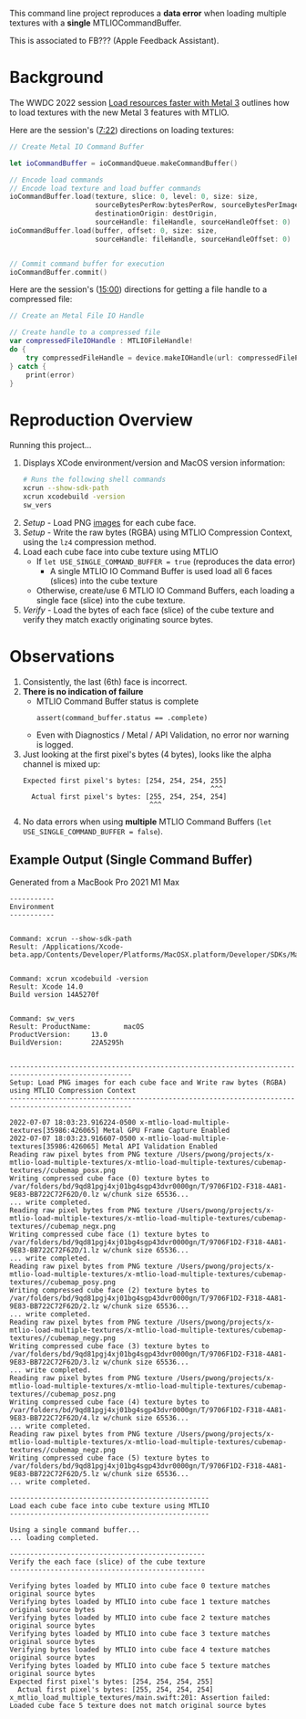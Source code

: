 This command line project reproduces a **data error** when loading multiple textures with a **single** MTLIOCommandBuffer.

This is associated to FB??? (Apple Feedback Assistant).

# Background

The WWDC 2022 session [Load resources faster with Metal 3](https://developer.apple.com/videos/play/wwdc2022/10104) outlines how to load textures with the new Metal 3 features with MTLIO.

Here are the session's ([7:22](https://developer.apple.com/videos/play/wwdc2022/10104/?time=442)) directions on loading textures:

```swift
// Create Metal IO Command Buffer

let ioCommandBuffer = ioCommandQueue.makeCommandBuffer()

// Encode load commands
// Encode load texture and load buffer commands
ioCommandBuffer.load(texture, slice: 0, level: 0, size: size,
                     sourceBytesPerRow:bytesPerRow, sourceBytesPerImage: bytesPerImage,
                     destinationOrigin: destOrigin,
                     sourceHandle: fileHandle, sourceHandleOffset: 0)
ioCommandBuffer.load(buffer, offset: 0, size: size,
                     sourceHandle: fileHandle, sourceHandleOffset: 0)


// Commit command buffer for execution
ioCommandBuffer.commit()
```

Here are the session's ([15:00](https://developer.apple.com/videos/play/wwdc2022/10104/?time=900)) directions for getting a file handle to a compressed file:

```swift
// Create an Metal File IO Handle

// Create handle to a compressed file
var compressedFileIOHandle : MTLIOFileHandle!
do {
    try compressedFileHandle = device.makeIOHandle(url: compressedFilePath, compressionMethod: MTLIOCompressionMethod.zlib)
} catch {
    print(error)
}
```

# Reproduction Overview

Running this project...

1. Displays XCode environment/version and MacOS version information:
    ```sh
    # Runs the following shell commands
    xcrun --show-sdk-path
    xcrun xcodebuild -version
    sw_vers
    ```
2. *Setup -* Load PNG [images](./x-mtlio-load-multiple-textures/cubemap-textures/) for each cube face.
3. *Setup -* Write the raw bytes (RGBA) using MTLIO Compression Context, using the `lz4` compression method.
4. Load each cube face into cube texture using MTLIO
    - If `let USE_SINGLE_COMMAND_BUFFER = true` (reproduces the data error)
        - A single MTLIO IO Command Buffer is used load all 6 faces (slices) into the cube texture
    - Otherwise, create/use 6 MTLIO IO Command Buffers, each loading a single face (slice) into the cube texture.
5. *Verify -* Load the bytes of each face (slice) of the cube texture and verify they match exactly originating source bytes.

# Observations

1. Consistently, the last (6th) face is incorrect.
2. **There is no indication of failure**
    - MTLIO Command Buffer status is complete
      ```
      assert(command_buffer.status == .complete)
      ```
    - Even with Diagnostics / Metal / API Validation, no error nor warning is logged.
2. Just looking at the first pixel's bytes (4 bytes), looks like the alpha channel is mixed up:
    ```
    Expected first pixel's bytes: [254, 254, 254, 255]
                                                  ^^^
      Actual first pixel's bytes: [255, 254, 254, 254]
                                   ^^^
    ```
3. No data errors when using **multiple** MTLIO Command Buffers (`let USE_SINGLE_COMMAND_BUFFER = false`).

## Example Output (Single Command Buffer)

Generated from a MacBook Pro 2021 M1 Max

```
-----------
Environment
-----------


Command: xcrun --show-sdk-path
Result: /Applications/Xcode-beta.app/Contents/Developer/Platforms/MacOSX.platform/Developer/SDKs/MacOSX.sdk


Command: xcrun xcodebuild -version
Result: Xcode 14.0
Build version 14A5270f


Command: sw_vers
Result: ProductName:		macOS
ProductVersion:		13.0
BuildVersion:		22A5295h


----------------------------------------------------------------------------------------------------
Setup: Load PNG images for each cube face and Write raw bytes (RGBA) using MTLIO Compression Context
----------------------------------------------------------------------------------------------------

2022-07-07 18:03:23.916224-0500 x-mtlio-load-multiple-textures[35986:426065] Metal GPU Frame Capture Enabled
2022-07-07 18:03:23.916607-0500 x-mtlio-load-multiple-textures[35986:426065] Metal API Validation Enabled
Reading raw pixel bytes from PNG texture /Users/pwong/projects/x-mtlio-load-multiple-textures/x-mtlio-load-multiple-textures/cubemap-textures//cubemap_posx.png
Writing compressed cube face (0) texture bytes to /var/folders/bd/9qd81pgj4xj01bg4sgp43dvr0000gn/T/9706F1D2-F318-4A81-9E83-BB722C72F62D/0.lz w/chunk size 65536...
... write completed.
Reading raw pixel bytes from PNG texture /Users/pwong/projects/x-mtlio-load-multiple-textures/x-mtlio-load-multiple-textures/cubemap-textures//cubemap_negx.png
Writing compressed cube face (1) texture bytes to /var/folders/bd/9qd81pgj4xj01bg4sgp43dvr0000gn/T/9706F1D2-F318-4A81-9E83-BB722C72F62D/1.lz w/chunk size 65536...
... write completed.
Reading raw pixel bytes from PNG texture /Users/pwong/projects/x-mtlio-load-multiple-textures/x-mtlio-load-multiple-textures/cubemap-textures//cubemap_posy.png
Writing compressed cube face (2) texture bytes to /var/folders/bd/9qd81pgj4xj01bg4sgp43dvr0000gn/T/9706F1D2-F318-4A81-9E83-BB722C72F62D/2.lz w/chunk size 65536...
... write completed.
Reading raw pixel bytes from PNG texture /Users/pwong/projects/x-mtlio-load-multiple-textures/x-mtlio-load-multiple-textures/cubemap-textures//cubemap_negy.png
Writing compressed cube face (3) texture bytes to /var/folders/bd/9qd81pgj4xj01bg4sgp43dvr0000gn/T/9706F1D2-F318-4A81-9E83-BB722C72F62D/3.lz w/chunk size 65536...
... write completed.
Reading raw pixel bytes from PNG texture /Users/pwong/projects/x-mtlio-load-multiple-textures/x-mtlio-load-multiple-textures/cubemap-textures//cubemap_posz.png
Writing compressed cube face (4) texture bytes to /var/folders/bd/9qd81pgj4xj01bg4sgp43dvr0000gn/T/9706F1D2-F318-4A81-9E83-BB722C72F62D/4.lz w/chunk size 65536...
... write completed.
Reading raw pixel bytes from PNG texture /Users/pwong/projects/x-mtlio-load-multiple-textures/x-mtlio-load-multiple-textures/cubemap-textures//cubemap_negz.png
Writing compressed cube face (5) texture bytes to /var/folders/bd/9qd81pgj4xj01bg4sgp43dvr0000gn/T/9706F1D2-F318-4A81-9E83-BB722C72F62D/5.lz w/chunk size 65536...
... write completed.

-------------------------------------------------
Load each cube face into cube texture using MTLIO
-------------------------------------------------

Using a single command buffer...
... loading completed.

------------------------------------------------
Verify the each face (slice) of the cube texture
------------------------------------------------

Verifying bytes loaded by MTLIO into cube face 0 texture matches original source bytes
Verifying bytes loaded by MTLIO into cube face 1 texture matches original source bytes
Verifying bytes loaded by MTLIO into cube face 2 texture matches original source bytes
Verifying bytes loaded by MTLIO into cube face 3 texture matches original source bytes
Verifying bytes loaded by MTLIO into cube face 4 texture matches original source bytes
Verifying bytes loaded by MTLIO into cube face 5 texture matches original source bytes
Expected first pixel's bytes: [254, 254, 254, 255]
  Actual first pixel's bytes: [255, 254, 254, 254]
x_mtlio_load_multiple_textures/main.swift:201: Assertion failed: Loaded cube face 5 texture does not match original source bytes
```